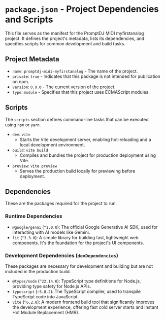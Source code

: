 # `package.json` - Project Dependencies and Scripts

This file serves as the manifest for the PromptDJ MIDI myfirstanalog project. It defines the project's metadata, lists its dependencies, and specifies scripts for common development and build tasks.

## Project Metadata

- `name`: `promptdj-midi-myfirstanalog` - The name of the project.
- `private`: `true` - Indicates that this package is not intended for publication on npm.
- `version`: `0.0.0` - The current version of the project.
- `type`: `module` - Specifies that this project uses ECMAScript modules.

## Scripts

The `scripts` section defines command-line tasks that can be executed using `npm` or `yarn`.

- `dev`: `vite`
  - Starts the Vite development server, enabling hot-reloading and a local development environment.
- `build`: `vite build`
  - Compiles and bundles the project for production deployment using Vite.
- `preview`: `vite preview`
  - Serves the production build locally for previewing before deployment.

## Dependencies

These are the packages required for the project to run.

### Runtime Dependencies

- `@google/genai` (`^1.0.0`): The official Google Generative AI SDK, used for interacting with AI models like Gemini.
- `lit` (`^3.3.0`): A simple library for building fast, lightweight web components. It's the foundation for the project's UI components.

### Development Dependencies (`devDependencies`)

These packages are necessary for development and building but are not included in the production build.

- `@types/node` (`^22.14.0`): TypeScript type definitions for Node.js, providing type safety for Node.js APIs.
- `typescript` (`~5.8.2`): The TypeScript compiler, used to transpile TypeScript code into JavaScript.
- `vite` (`^6.2.0`): A modern frontend build tool that significantly improves the development experience, offering fast cold server starts and instant Hot Module Replacement (HMR).
